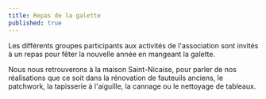 ```yaml
---
title: Repas de la galette
published: true
---
```


Les différents groupes participants aux activités de l'association sont invités à un repas pour fêter la nouvelle année en mangeant la galette.

Nous nous retrouverons à la maison Saint-Nicaise, pour parler de nos réalisations que ce soit dans la rénovation de fauteuils anciens, le patchwork, la tapisserie à l'aiguille, la cannage ou le nettoyage de tableaux.

